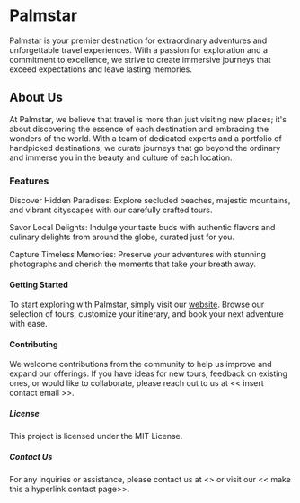 # Palmstar

Palmstar is your premier destination for extraordinary adventures and unforgettable travel experiences. With a passion for exploration and a commitment to excellence, we strive to create immersive journeys that exceed expectations and leave lasting memories.

## About Us
At Palmstar, we believe that travel is more than just visiting new places; it's about discovering the essence of each destination and embracing the wonders of the world. With a team of dedicated experts and a portfolio of handpicked destinations, we curate journeys that go beyond the ordinary and immerse you in the beauty and culture of each location.

### Features
Discover Hidden Paradises: Explore secluded beaches, majestic mountains, and vibrant cityscapes with our carefully crafted tours.

Savor Local Delights: Indulge your taste buds with authentic flavors and culinary delights from around the globe, curated just for you.

Capture Timeless Memories: Preserve your adventures with stunning photographs and cherish the moments that take your breath away.

#### Getting Started
To start exploring with Palmstar, simply visit our <a href="https://palmstar.onrender.com" target="_blank">website</a>. Browse our selection of tours, customize your itinerary, and book your next adventure with ease.

#### Contributing
We welcome contributions from the community to help us improve and expand our offerings. If you have ideas for new tours, feedback on existing ones, or would like to collaborate, please reach out to us at << insert contact email >>.

##### License
This project is licensed under the MIT License.

##### Contact Us
For any inquiries or assistance, please contact us at <<insert contact email>> or visit our << make this a hyperlink contact page>>.

